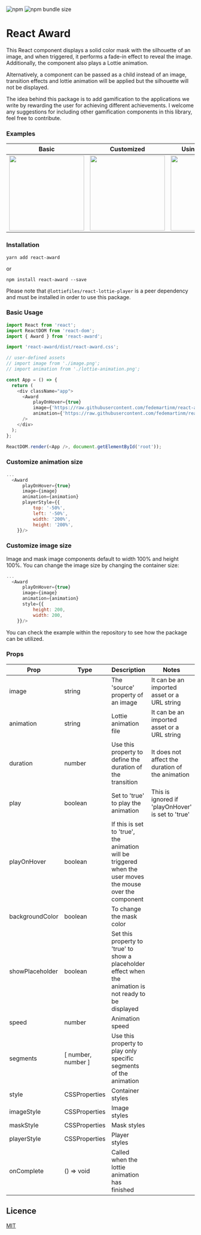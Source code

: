![npm](https://img.shields.io/npm/v/react-award)
![npm bundle size](https://img.shields.io/bundlephobia/minzip/react-award?color=green)

# React Award

This React component displays a solid color mask with the silhouette of an image, and when triggered, it performs a fade-in effect to reveal the image. Additionally, the component also plays a Lottie animation. 

Alternatively, a component can be passed as a child instead of an image, transition effects and lottie animation will be applied but the silhouette will not be displayed.

The idea behind this package is to add gamification to the applications we write by rewarding the user for achieving different achievements. I welcome any suggestions for including other gamification components in this library, feel free to contribute.


### Examples

Basic       |  Customized    |  Using placeholder
:-------------------------:|:-------------------------:|:-------------------------:
 <img src="https://user-images.githubusercontent.com/33937355/211485759-8ff43341-8efd-4b15-bb04-ab94842dba51.gif" data-canonical-src="https://user-images.githubusercontent.com/33937355/211485759-8ff43341-8efd-4b15-bb04-ab94842dba51.gif" width="200" height="200" /> |  <img src="https://user-images.githubusercontent.com/33937355/211487836-21ee4877-9aa4-4750-afe5-e5d890186e05.gif" data-canonical-src="https://user-images.githubusercontent.com/33937355/211487836-21ee4877-9aa4-4750-afe5-e5d890186e05.gif" width="200" height="200" /> | <img src="https://user-images.githubusercontent.com/33937355/211488215-6f432bde-373b-40b7-bd41-d810e91fd391.gif" data-canonical-src="https://user-images.githubusercontent.com/33937355/211488215-6f432bde-373b-40b7-bd41-d810e91fd391.gif" width="200" height="200" />


### Installation

```shell
yarn add react-award
```

or

```shell
npm install react-award --save
```

Please note that `@lottiefiles/react-lottie-player` is a peer dependency and must be installed in order to use this package.

### Basic Usage

```javascript
import React from 'react';
import ReactDOM from 'react-dom';
import { Award } from 'react-award';

import 'react-award/dist/react-award.css';

// user-defined assets
// import image from './image.png';
// import animation from './lottie-animation.png';

const App = () => {
  return (
    <div className="app">
      <Award 
          playOnHover={true} 
          image={'https://raw.githubusercontent.com/fedemartinm/react-award/main/example/images/award.svg'}
          animation={'https://raw.githubusercontent.com/fedemartinm/react-award/main/example/animations/confetti.json'}
      />
    </div>
  );
};

ReactDOM.render(<App />, document.getElementById('root'));
```

### Customize animation size
```javascript
...
  <Award 
      playOnHover={true} 
      image={image} 
      animation={animation}
      playerStyle={{
          top: '-50%',
          left: '-50%',
          width: '200%',
          height: '200%',
    }}/>
```

### Customize image size

Image and mask image components default to width 100% and height 100%. You can change the image size
by changing the container size: 

```javascript
...
  <Award 
      playOnHover={true} 
      image={image} 
      animation={animation}
      style={{
          height: 200,
          width: 200,
    }}/>
```

You can check the example within the repository to see how the package can be utilized.

### Props

| Prop | Type | Description | Notes |
| ---- | ---- | ----------- | ----- |
| image | string | The 'source' property of an image | It can be an imported asset or a URL string |
| animation | string | Lottie animation file | It can be an imported asset or a URL string |
| duration | number | Use this property to define the duration of the transition | It does not affect the duration of the animation |
| play | boolean | Set to 'true' to play the animation | This is ignored if 'playOnHover' is set to 'true' |
| playOnHover | boolean | If this is set to 'true', the animation will be triggered when the user moves the mouse over the component | | 
| backgroundColor | boolean | To change the mask color | | 
| showPlaceholder | boolean | Set this property to 'true' to show a placeholder effect when the animation is not ready to be displayed | | 
| speed | number | Animation speed | |
| segments | [ number, number ] | Use this property to play only specific segments of the animation | |
| style | CSSProperties | Container styles | | 
| imageStyle | CSSProperties | Image styles | | 
| maskStyle | CSSProperties | Mask styles | | 
| playerStyle | CSSProperties | Player styles | | 
| onComplete | () => void | Called when the lottie animation has finished | |



## Licence

[MIT](https://github.com/fedemartinm/react-award/blob/master/LICENSE)
